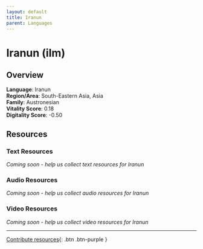 ```yaml
---
layout: default
title: Iranun
parent: Languages
---
```


# Iranun (ilm)

## Overview

**Language**: Iranun  
**Region/Area**: South-Eastern Asia, Asia  
**Family**: Austronesian  
**Vitality Score**: 0.18  
**Digitality Score**: -0.50  

## Resources

### Text Resources
*Coming soon - help us collect text resources for Iranun*

### Audio Resources
*Coming soon - help us collect audio resources for Iranun*

### Video Resources
*Coming soon - help us collect video resources for Iranun*

---

[Contribute resources](https://fairtrain.github.io/){: .btn .btn-purple }
